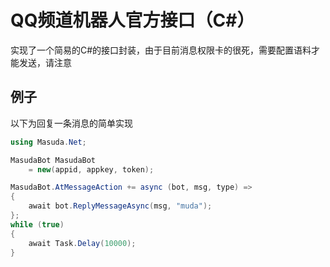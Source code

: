# QQ频道机器人官方接口（C#）
实现了一个简易的C#的接口封装，由于目前消息权限卡的很死，需要配置语料才能发送，请注意

## 例子
以下为回复一条消息的简单实现
``` C#
using Masuda.Net;

MasudaBot MasudaBot
    = new(appid, appkey, token);

MasudaBot.AtMessageAction += async (bot, msg, type) => 
{ 
    await bot.ReplyMessageAsync(msg, "muda");
};
while (true)
{
    await Task.Delay(10000);
}


